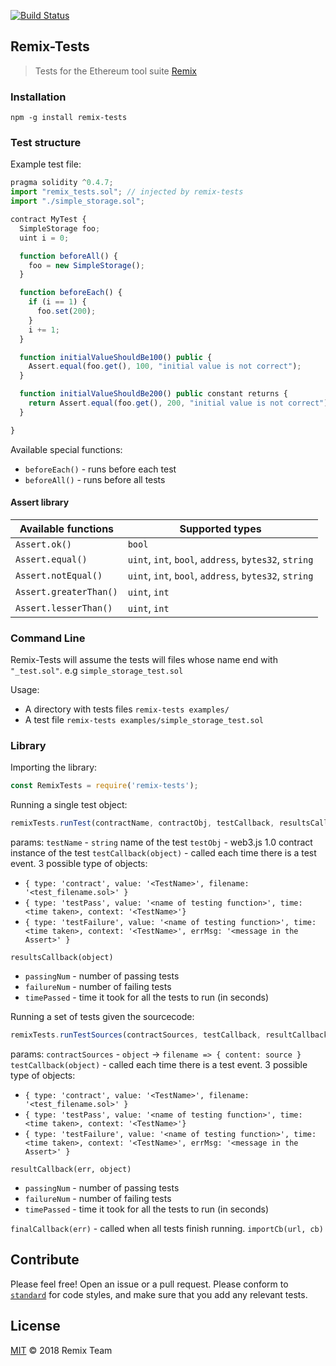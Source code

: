 [![Build Status](https://travis-ci.org/ethereum/remix-tests.svg?branch=master)](https://travis-ci.org/ethereum/remix-tests)

Remix-Tests
---

> Tests for the Ethereum tool suite [Remix](https://github.com/ethereum/remix)

### Installation

`npm -g install remix-tests`

### Test structure

Example test file:
```Javascript
pragma solidity ^0.4.7;
import "remix_tests.sol"; // injected by remix-tests
import "./simple_storage.sol";

contract MyTest {
  SimpleStorage foo;
  uint i = 0;

  function beforeAll() {
    foo = new SimpleStorage();
  }

  function beforeEach() {
    if (i == 1) {
      foo.set(200);
    }
    i += 1;
  }

  function initialValueShouldBe100() public {
    Assert.equal(foo.get(), 100, "initial value is not correct");
  }

  function initialValueShouldBe200() public constant returns {
    return Assert.equal(foo.get(), 200, "initial value is not correct");
  }

}
```

Available special functions:
* `beforeEach()` - runs before each test
* `beforeAll()` - runs before all tests

#### Assert library

| Available functions  | Supported types |
| ------------- | ------------- |
| `Assert.ok()`  | `bool`  |
| `Assert.equal()`  | `uint`, `int`, `bool`, `address`, `bytes32`, `string`  |
| `Assert.notEqual()` | `uint`, `int`, `bool`, `address`, `bytes32`, `string`  |
| `Assert.greaterThan()` | `uint`, `int` |
| `Assert.lesserThan()` | `uint`, `int` |

### Command Line

Remix-Tests will assume the tests will files whose name end with `"_test.sol"`. e.g `simple_storage_test.sol`

Usage:

* A directory with tests files `remix-tests examples/`
* A test file `remix-tests examples/simple_storage_test.sol`

### Library

Importing the library:
```Javascript
const RemixTests = require('remix-tests');
```

Running a single test object:
```Javascript
remixTests.runTest(contractName, contractObj, testCallback, resultsCallback)
```
params:
`testName` - `string` name of the test
`testObj` -  web3.js 1.0 contract instance of the test
`testCallback(object)` -  called each time there is a test event. 3 possible type of objects:
* `{ type: 'contract', value: '<TestName>', filename: '<test_filename.sol>' }`
* `{ type: 'testPass', value: '<name of testing function>', time: <time taken>, context: '<TestName>'}`
* `{ type: 'testFailure', value: '<name of testing function>', time: <time taken>, context: '<TestName>', errMsg: '<message in the Assert>' }`

`resultsCallback(object)`
* `passingNum` - number of passing tests
* `failureNum` - number of failing tests
* `timePassed` - time it took for all the tests to run (in seconds)


Running a set of tests given the sourcecode:
```Javascript
remixTests.runTestSources(contractSources, testCallback, resultCallback, finalCallback, importFileCb);
```
params:
`contractSources` - `object` -> `filename => { content: source }`
`testCallback(object)` - called each time there is a test event. 3 possible type of objects:
* `{ type: 'contract', value: '<TestName>', filename: '<test_filename.sol>' }`
* `{ type: 'testPass', value: '<name of testing function>', time: <time taken>, context: '<TestName>'}`
* `{ type: 'testFailure', value: '<name of testing function>', time: <time taken>, context: '<TestName>', errMsg: '<message in the Assert>' }`

`resultCallback(err, object)`
* `passingNum` - number of passing tests
* `failureNum` - number of failing tests
* `timePassed` - time it took for all the tests to run (in seconds)

`finalCallback(err)` - called when all tests finish running.
`importCb(url, cb)`

## Contribute

Please feel free! Open an issue or a pull request. Please conform to [`standard`](https://standardjs.com/) for code styles, and make sure that you add any relevant tests.

## License

[MIT](LICENSE.md) © 2018 Remix Team
